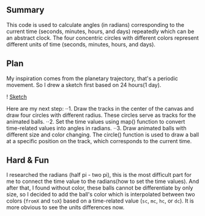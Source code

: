 ## Summary
This code is used to calculate angles (in radians) corresponding to the current time (seconds, minutes, hours, and days) repeatedly which can be an abstract clock.
The four concentric circles with different colors represent different units of time (seconds, minutes, hours, and days).

## Plan
My inspiration comes from the planetary trajectory, that's a periodic movement. So I drew a sketch first based on 24 hours(1 day).

! [Sketch](./clock.jpg)

Here are my next step:
⋅⋅1. Draw the tracks in the center of the canvas and draw four circles with different radius. These circles serve as tracks for the animated balls.
⋅⋅2. Set the time values using map() function to convert time-related values into angles in radians.
⋅⋅3. Draw animated balls with different size and color changing. The circle() function is used to draw a ball at a specific position on the track, which corresponds to the current time.

## Hard & Fun
I researched the radians (half pi - two pi), this is the most difficult part for me to connect the time value to the radians(how to set the time values). And after that, I found without color, these balls cannot be differentiate by only size, so I decided to add the ball's color which is interpolated between two colors (`fromX` and `toX`) based on a time-related value (`sc`, `mc`, `hc`, or `dc`). It is more obvious to see the units differences now.